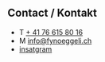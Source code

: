 ## Contact / Kontakt

- T [+ 41 76 615 80 16](tel:+41791234567)
- M [info@fynoeggeli.ch](mailto:info@fynoeggeli.ch)
- [insatgram](https://www.instagram.com/fynoeggeli/)
